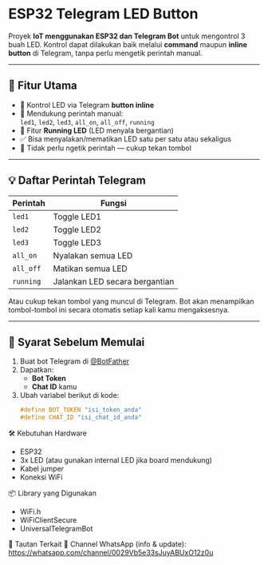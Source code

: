 # ESP32 Telegram LED Button

Proyek **IoT menggunakan ESP32 dan Telegram Bot** untuk mengontrol 3 buah LED. Kontrol dapat dilakukan baik melalui **command** maupun **inline button** di Telegram, tanpa perlu mengetik perintah manual.

---

## 🔧 Fitur Utama

- 🔘 Kontrol LED via Telegram **button inline**
- 💬 Mendukung perintah manual:  
  `led1`, `led2`, `led3`, `all_on`, `all_off`, `running`
- 🚦 Fitur **Running LED** (LED menyala bergantian)
- ✅ Bisa menyalakan/mematikan LED satu per satu atau sekaligus
- 📱 Tidak perlu ngetik perintah — cukup tekan tombol

---

## 💡 Daftar Perintah Telegram

| Perintah      | Fungsi                      |
|---------------|-----------------------------|
| `led1`        | Toggle LED1                 |
| `led2`        | Toggle LED2                 |
| `led3`        | Toggle LED3                 |
| `all_on`      | Nyalakan semua LED          |
| `all_off`     | Matikan semua LED           |
| `running`     | Jalankan LED secara bergantian |

Atau cukup tekan tombol yang muncul di Telegram. Bot akan menampilkan tombol-tombol ini secara otomatis setiap kali kamu mengaksesnya.

---

## 📲 Syarat Sebelum Memulai

1. Buat bot Telegram di [@BotFather](https://t.me/BotFather)
2. Dapatkan:
   - **Bot Token**
   - **Chat ID** kamu
3. Ubah variabel berikut di kode:
   ```cpp
   #define BOT_TOKEN "isi_token_anda"
   #define CHAT_ID "isi_chat_id_anda"


🛠️ Kebutuhan Hardware
- ESP32
- 3x LED (atau gunakan internal LED jika board mendukung)
- Kabel jumper
- Koneksi WiFi

📦 Library yang Digunakan
- WiFi.h
- WiFiClientSecure
- UniversalTelegramBot

🔗 Tautan Terkait
📢 Channel WhatsApp (info & update):
https://whatsapp.com/channel/0029Vb5e33sJuyABUxO12z0u
